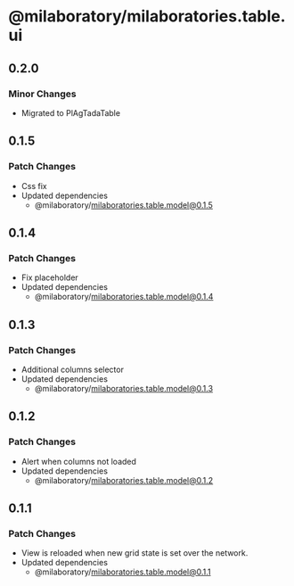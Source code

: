 # @milaboratory/milaboratories.table.ui

## 0.2.0

### Minor Changes

- Migrated to PlAgTadaTable

## 0.1.5

### Patch Changes

- Css fix
- Updated dependencies
  - @milaboratory/milaboratories.table.model@0.1.5

## 0.1.4

### Patch Changes

- Fix placeholder
- Updated dependencies
  - @milaboratory/milaboratories.table.model@0.1.4

## 0.1.3

### Patch Changes

- Additional columns selector
- Updated dependencies
  - @milaboratory/milaboratories.table.model@0.1.3

## 0.1.2

### Patch Changes

- Alert when columns not loaded
- Updated dependencies
  - @milaboratory/milaboratories.table.model@0.1.2

## 0.1.1

### Patch Changes

- View is reloaded when new grid state is set over the network.
- Updated dependencies
  - @milaboratory/milaboratories.table.model@0.1.1
